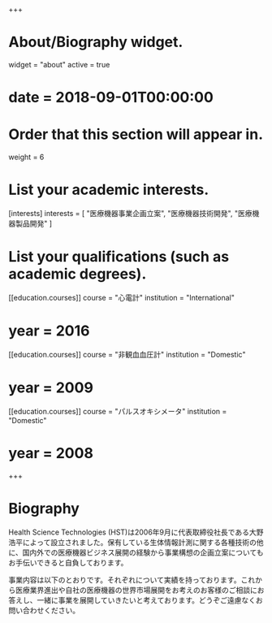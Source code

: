 +++
# About/Biography widget.
widget = "about"
active = true
# date = 2018-09-01T00:00:00

# Order that this section will appear in.
weight = 6

# List your academic interests.
[interests]
  interests = [
    "医療機器事業企画立案",
    "医療機器技術開発",
    "医療機器製品開発"
  ]

# List your qualifications (such as academic degrees).
[[education.courses]]
  course = "心電計"
  institution = "International"
#  year = 2016

[[education.courses]]
  course = "非観血血圧計"
  institution = "Domestic"
#  year = 2009

[[education.courses]]
  course = "パルスオキシメータ"
  institution = "Domestic"
#  year = 2008
 
+++

# Biography

Health Science Technologies (HST)は2006年9月に代表取締役社長である大野浩平によって設立されました。保有している生体情報計測に関する各種技術の他に、国内外での医療機器ビジネス展開の経験から事業構想の企画立案についてもお手伝いできると自負しております。

事業内容は以下のとおりです。それぞれについて実績を持っております。これから医療業界進出や自社の医療機器の世界市場展開をお考えのお客様のご相談にお答えし、一緒に事業を展開していきたいと考えております。どうぞご遠慮なくお問い合わせください。
